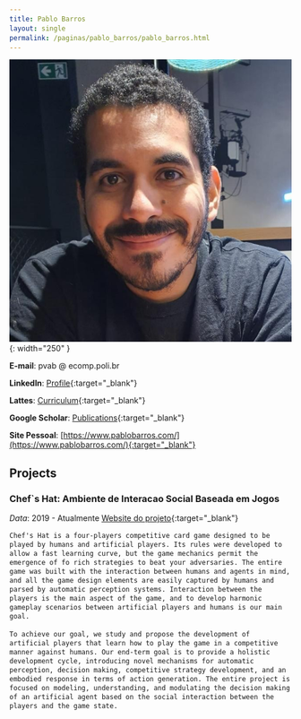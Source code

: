 ```yaml
---
title: Pablo Barros
layout: single
permalink: /paginas/pablo_barros/pablo_barros.html
---
```

!["Pablo Barros"](/assets/paginas/pablo_barros/foto.jpg){: width="250" }

**E-mail**: pvab @ ecomp.poli.br

**LinkedIn**: [Profile](https://www.linkedin.com/in/pablo-barros-6a4a3b31/){:target="_blank"} 

**Lattes**: [Curriculum](http://lattes.cnpq.br/7344629947673971){:target="_blank"} 

**Google Scholar**: [Publications](https://scholar.google.com/citations?user=LU9tpkMAAAAJ&hl=pt-BR){:target="_blank"} 

**Site Pessoal**: [https://www.pablobarros.com/](https://www.pablobarros.com/){:target="_blank"} 

## Projects

### Chef`s Hat: Ambiente de Interacao Social Baseada em Jogos
  *Data*: 2019 - Atualmente
    [Website do projeto](https://github.com/pablovin/ChefsHatGYM){:target="_blank"} 
    
    Chef's Hat is a four-players competitive card game designed to be played by humans and artificial players. Its rules were developed to allow a fast learning curve, but the game mechanics permit the emergence of fo rich strategies to beat your adversaries. The entire game was built with the interaction between humans and agents in mind, and all the game design elements are easily captured by humans and parsed by automatic perception systems. Interaction between the players is the main aspect of the game, and to develop harmonic gameplay scenarios between artificial players and humans is our main goal.

    To achieve our goal, we study and propose the development of artificial players that learn how to play the game in a competitive manner against humans. Our end-term goal is to provide a holistic development cycle, introducing novel mechanisms for automatic perception, decision making, competitive strategy development, and an embodied response in terms of action generation. The entire project is focused on modeling, understanding, and modulating the decision making of an artificial agent based on the social interaction between the players and the game state.

